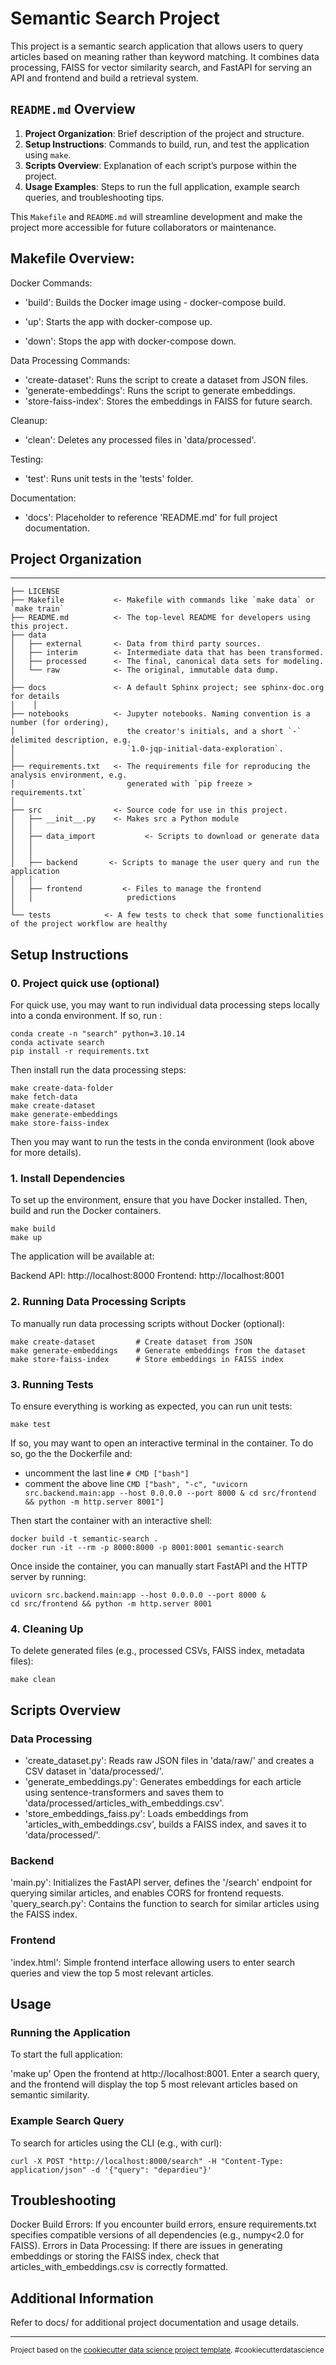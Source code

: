 # Semantic Search Project

This project is a semantic search application that allows users to query articles based on meaning rather than keyword matching. It combines data processing, FAISS for vector similarity search, and FastAPI for serving an API and frontend and build a retrieval system.

## `README.md` Overview

1. **Project Organization**: Brief description of the project and structure.
2. **Setup Instructions**: Commands to build, run, and test the application using `make`.
3. **Scripts Overview**: Explanation of each script’s purpose within the project.
4. **Usage Examples**: Steps to run the full application, example search queries, and troubleshooting tips.

This `Makefile` and `README.md` will streamline development and make the project more accessible for future collaborators or maintenance.

## Makefile Overview:

Docker Commands:

- 'build': Builds the Docker image using - docker-compose build.

- 'up': Starts the app with docker-compose up.

- 'down': Stops the app with docker-compose down.

Data Processing Commands:

- 'create-dataset': Runs the script to create a dataset from JSON files.
- 'generate-embeddings': Runs the script to generate embeddings.
- 'store-faiss-index': Stores the embeddings in FAISS for future search.

Cleanup:
- 'clean': Deletes any processed files in 'data/processed'.

Testing:
- 'test': Runs unit tests in the 'tests' folder.

Documentation:
- 'docs': Placeholder to reference 'README.md' for full project documentation.


 

## Project Organization
------------

    ├── LICENSE
    ├── Makefile           <- Makefile with commands like `make data` or `make train`
    ├── README.md          <- The top-level README for developers using this project.
    ├── data
    │   ├── external       <- Data from third party sources.
    │   ├── interim        <- Intermediate data that has been transformed.
    │   ├── processed      <- The final, canonical data sets for modeling.
    │   └── raw            <- The original, immutable data dump.
    │
    ├── docs               <- A default Sphinx project; see sphinx-doc.org for details
    │    │
    ├── notebooks          <- Jupyter notebooks. Naming convention is a number (for ordering),
    │                         the creator's initials, and a short `-` delimited description, e.g.
    │                         `1.0-jqp-initial-data-exploration`.
    │
    ├── requirements.txt   <- The requirements file for reproducing the analysis environment, e.g.
    │                         generated with `pip freeze > requirements.txt`
    │
    ├── src                <- Source code for use in this project.
    │   ├── __init__.py    <- Makes src a Python module
    │   │
    │   ├── data_import           <- Scripts to download or generate data
    │   │  
    │   │
    │   ├── backend       <- Scripts to manage the user query and run the application
    │   │
    │   ├── frontend         <- Files to manage the frontend
    │   │                     predictions
    │
    └── tests            <- A few tests to check that some functionalities of the project workflow are healthy

## Setup Instructions
### 0. Project quick use (optional)
For quick use, you may want to run individual data processing steps locally into a conda environment. If so, run :
```
conda create -n "search" python=3.10.14
conda activate search
pip install -r requirements.txt
```
Then install run the data processing steps:
```
make create-data-folder
make fetch-data
make create-dataset
make generate-embeddings
make store-faiss-index
```

Then you may want to run the tests in the conda environment (look above for more details).

### 1. Install Dependencies

To set up the environment, ensure that you have Docker installed. Then, build and run the Docker containers.
```
make build
make up
```


The application will be available at:

Backend API: http://localhost:8000
Frontend: http://localhost:8001
### 2. Running Data Processing Scripts
To manually run data processing scripts without Docker (optional):
```
make create-dataset         # Create dataset from JSON 
make generate-embeddings    # Generate embeddings from the dataset
make store-faiss-index      # Store embeddings in FAISS index
```
### 3. Running Tests
To ensure everything is working as expected, you can run unit tests:

```make test```

If so, you may want to open an interactive terminal in the container. To do so, go the the Dockerfile and:
- uncomment the last line 
```# CMD ["bash"]``` 
- comment the above line 
```CMD ["bash", "-c", "uvicorn src.backend.main:app --host 0.0.0.0 --port 8000 & cd src/frontend && python -m http.server 8001"]```


Then start the container with an interactive shell:
```
docker build -t semantic-search .
docker run -it --rm -p 8000:8000 -p 8001:8001 semantic-search
```

Once inside the container, you can manually start FastAPI and the HTTP server by running:
```
uvicorn src.backend.main:app --host 0.0.0.0 --port 8000 &
cd src/frontend && python -m http.server 8001
```



### 4. Cleaning Up
To delete generated files (e.g., processed CSVs, FAISS index, metadata files):


```make clean```

## Scripts Overview

### Data Processing
- 'create_dataset.py': Reads raw JSON files in 'data/raw/' and creates a CSV dataset in 'data/processed/'.
- 'generate_embeddings.py': Generates embeddings for each article using sentence-transformers and saves them to 'data/processed/articles_with_embeddings.csv'.
- 'store_embeddings_faiss.py': Loads embeddings from 'articles_with_embeddings.csv', builds a FAISS index, and saves it to 'data/processed/'.

### Backend
'main.py': Initializes the FastAPI server, defines the '/search' endpoint for querying similar articles, and enables CORS for frontend requests.
'query_search.py': Contains the function to search for similar articles using the FAISS index.

### Frontend
'index.html': Simple frontend interface allowing users to enter search queries and view the top 5 most relevant articles.

## Usage

### Running the Application
To start the full application:

'make up'
Open the frontend at http://localhost:8001.
Enter a search query, and the frontend will display the top 5 most relevant articles based on semantic similarity.

### Example Search Query
To search for articles using the CLI (e.g., with curl):
```
curl -X POST "http://localhost:8000/search" -H "Content-Type: application/json" -d '{"query": "depardieu"}'
```
## Troubleshooting

Docker Build Errors: If you encounter build errors, ensure requirements.txt specifies compatible versions of all dependencies (e.g., numpy<2.0 for FAISS).
Errors in Data Processing: If there are issues in generating embeddings or storing the FAISS index, check that articles_with_embeddings.csv is correctly formatted.

## Additional Information

Refer to docs/ for additional project documentation and usage details.


--------

<p><small>Project based on the <a target="_blank" href="https://drivendata.github.io/cookiecutter-data-science/">cookiecutter data science project template</a>. #cookiecutterdatascience</small></p>
